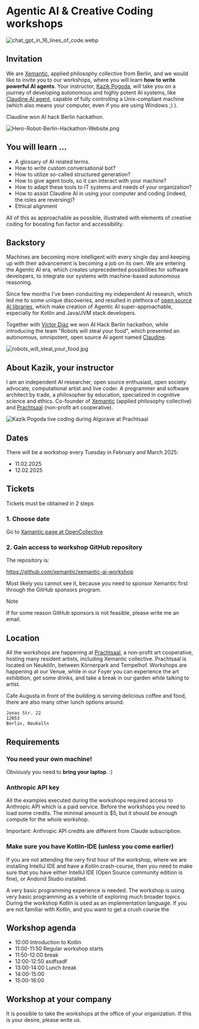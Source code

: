 # Agentic AI & Creative Coding workshops

![chat_gpt_in_16_lines_of_code.webp](images/chat_gpt_in_16_lines_of_code.webp)

## Invitation

We are <a href="https://xemantic.com/">Xemantic</a>, applied philosophy collective from Berlin, and we would like to invite you to our workshops, where you will learn <b>how to write powerful AI agents</b>. Your instructor, [Kazik Pogoda](#about-your-instructor), will take you on a journey of developing autonomous and highly potent AI systems, like [Claudine AI agent](https://github.com/xemantic/claudine/), capable of fully controlling a Unix-compliant machine (which also means your computer, even if you are using Windows ;) ).

Claudine won AI hack Berlin hackathon.

![Hero-Robot-Berlin-Hackathon-Website.png](images/Hero-Robot-Berlin-Hackathon-Website.png)

## You will learn ...

- A glossary of AI related terms.
- How to write custom conversational bot?
- How to utilize so-called structured generation?
- How to give agent tools, so it can interact with your machine?
- How to adapt these tools to IT systems and needs of your organization?
- How to assist Claudine AI in using your computer and coding (indeed, the roles are reversing)?
- Ethical alignment

All of this as approachable as possible, illustrated with elements of creative coding for boosting fun factor and accessibility.

## Backstory

Machines are becoming more intelligent with every single day and keeping up with their advancement is becoming a job on its own. We are entering the Agentic AI era, which creates unprecedented possibilities for software developers, to integrate our systems with machine-based autonomous reasoning.

Since few months I've been conducting my independent AI research, which led me to some unique discoveries, and resulted in plethora of [open source AI libraries](../ai), which make creation of Agentic AI super-approachable, especially for Kotlin and Java/JVM stack developers.

Together with [Victor Diaz]() we won AI Hack Berlin hackathon, while introducing the team "Robots will steal your food", which presented an autonomous, omnipotent, open source AI agent named
<a href="https://github.com/xemantic/claudine/">Claudine</a>.

![robots_will_steal_your_food.jpg](images/robots_will_steal_your_food.jpg)

## About Kazik, your instructor

I am an independent AI researcher, open source enthusiast, open society advocate, computational artist and live coder. A programmer and software architect by trade, a philosopher by education, specialized in cognitive science and ethics. Co-founder of [Xemantic](https://xematnic.com/) (applied philosophy collective) and [Prachtsaal](https://prachtsaal.berlin) (non-profit art cooperative).

![Kazik Pogoda live coding during Algorave at Prachtsaal](../../assets/images/people/Kazik_Pogoda-Algorave_at_Prachtsaal.jpg)

## Dates

There will be a workshop every Tuesday in February and March 2025:

* 11.02.2025
* 12.02.2025

## Tickets

Tickets must be obtained in 2 steps

### 1. Choose date

Go to [Xamantic page at OpenCollective](https://opencollective.com/xemantic/events/agentic-ai-for-artists-d521d16e)

### 2. Gain access to workshop GitHub repository

The repository is:

https://github.com/xemantic/xemantic-ai-workshop

Most likely you cannot see it, because you need to sponsor Xemantic first through the GitHub sponsors program.

> [!NOTE]
> If for some reason GitHub sponsors is not feasible, please write me an email.

## Location

All the workshops are happening at [Prachtsaal](https://prachtsaal.berlin), a non-profit art cooperative, hosting many resident artists, including Xemantic collective. Prachtsaal is located on Neukölln, between Körnerpark and Tempelhof. Workshops are happening at our Venue, while in our Foyer you can experience the art exhibition, get some drinks, and take a break in our garden while talking to artist.

Cafe Augusta in front of the building is serving delicious coffee and food, there are also many other lunch options around.

```
Jonas Str. 22
12053
Berlin, Neukolln
```

## Requirements

### You need your own machine!

Obviously you need to **bring your laptop**. :)

### Anthropic API key

All the examples executed during the workshops required access to Anthropic API which is a paid service. Before the workshops you need to load some credits. The minimal amount is $5, but it should be enough compute for the whole workshop.

Important: Anthropic API credits are different from Claude subscription.

### Make sure you have Kotlin-IDE (unless you come earlier)

If you are not attending the very first hour of the workshop, where we are installing IntelliJ IDE and have a Kotlin crash-course, then you need to make sure that you have either IntelliJ IDE (Open Source community edition is fine), or Andorid Studio installed.

A very basic programming experience is needed. The workshop is using very basic programming as a vehicle of exploring much broader topics. During the workshop Kotlin is used as an implementation language. If you are not familiar with Kotlin, and you want to get a crush course the 

## Workshop agenda

- 10:00 Introduction to Kotlin
- 11:00-11:50 Regular workshop starts
- 11:50-12:00 break
- 12:00-12:50 asdfsadf  
- 13:00-14:00 Lunch break
- 14:00-15:00 
- 15:00-16:00

## Workshop at your company

It is possible to take the workshops at the office of your organization. If this is your desire, please write us.
